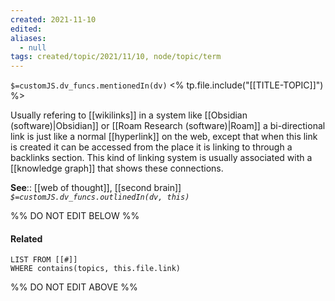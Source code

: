 ```yaml
---
created: 2021-11-10 
edited: 
aliases:
  - null
tags: created/topic/2021/11/10, node/topic/term
---
```

`$=customJS.dv_funcs.mentionedIn(dv)`
<% tp.file.include("[[TITLE-TOPIC]]") %>


Usually refering to [[wikilinks]] in a system like [[Obsidian (software)|Obsidian]] or [[Roam Research (software)|Roam]] a bi-directional link is just like a normal [[hyperlink]] on the web, except that when this link is created it can be accessed from the place it is linking to through a backlinks section. This kind of linking system is usually associated with a [[knowledge graph]] that shows these connections.

**See**:: [[web of thought]], [[second brain]]
*`$=customJS.dv_funcs.outlinedIn(dv, this)`*

%% DO NOT EDIT BELOW %%
#### Related 
```dataview
LIST FROM [[#]]
WHERE contains(topics, this.file.link)
```
%% DO NOT EDIT ABOVE %%
